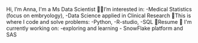 Hi, I’m Anna, I'm a Ms Data Scientist 
👨‍🎓I’m interested in:
-Medical Statistics (focus on embryology),
-Data Science applied in Clinical Research
💪This is where I code and solve problems:
-Python, 
-R-studio,
-SQL
📝Resume
🌱 I'm currently working on:
-exploring and learning - SnowFlake platform and SAS

<!---
a-kic/a-kic is a ✨ special ✨ repository because its `README.md` (this file) appears on your GitHub profile.
You can click the Preview link to take a look at your changes.
--->
